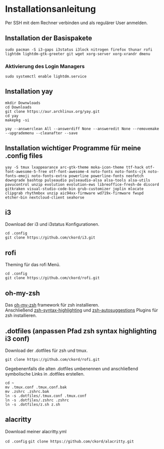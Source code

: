 # Installationsanleitung

Per SSH mit dem Rechner verbinden und als regulärer User anmelden. 

## Installation der Basispakete

```sudo pacman -S i3-gaps i3status i3lock nitrogen firefox thunar rofi lightdm lightdm-gtk-greeter git wget xorg-server xorg-xrandr dmenu```

### Aktivierung des Login Managers

```sudo systemctl enable lightdm.service```

## Installation yay

```mkdir Downwloads```  
```cd Downloads```  
```git clone https://aur.archlinux.org/yay.git```  
```cd yay```  
```makepkg -si```  

```yay --answerclean All --answerdiff None --answeredit None --removemake --upgrademenu --cleanafter --save```

## Installation wichtiger Programme für meine .config files

```yay -S tmux lxappearance arc-gtk-theme moka-icon-theme ttf-hack otf-font-awesome-5-free otf-font-awesome-4 noto-fonts noto-fonts-cjk noto-fonts-emoji noto-fonts-extra powerline powerline-fonts neofetch downgrade bashtop pulseaudio pulseaudio-alsa alsa-tools alsa-utils pavucontrol unzip evolution evolution-ews libreoffice-fresh-de discord gitkraken visual-studio-code-bin grub-customizer joplin mlocate clipgrab rhythmbox unzip aic94xx-firmware wd719x-firmware fwupd etcher-bin nextcloud-client seahorse```

## i3

Download der i3 und i3status Konfigurationen.  

```cd .config```  
```git clone https://github.com/ckord/i3.git```  

## rofi

Theming für das rofi Menü. 

```cd .config```  
```git clone https://github.com/ckord/rofi.git```  

## oh-my-zsh

Das [oh-my-zsh](https://ohmyz.sh/#install) framework für zsh installieren.  
Anschließend [zsh-syntax-highlighting](https://github.com/zsh-users/zsh-syntax-highlighting) und [zsh-autosuggestions](https://github.com/zsh-users/zsh-autosuggestions) Plugins für zsh installieren. 

## .dotfiles (anpassen Pfad zsh syntax highlighting i3 conf)

Download der .dotfiles für zsh und tmux.

```git clone https://github.com/ckord/rofi.git```  

Gegebenenfalls die alten .dotfiles umbenennen und anschließend symbolische Links in .dotfiles erstellen. 

```cd ~```  
```mv .tmux.conf .tmux.conf.bak```  
```mv .zshrc .zshrc.bak```  
```ln -s .dotfiles/.tmux.conf .tmux.conf```  
```ln -s .dotfiles/.zshrc .zshrc```  
```ln -s .dotfiles/z.sh z.sh```  

## alacritty

Download meiner alacritty.yml

```cd .config```
```git clone https://github.com/ckord/alacritty.git```  
